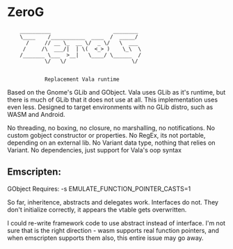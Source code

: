# ZeroG


        __________                    ________ 
        \____    /___________  ____  /  _____/ 
          /     // __ \_  __ \/  _ \/   \  ___ 
         /     /\  ___/|  | \(  <_> )    \_\  \
        /_______ \___  >__|   \____/ \______  /
                \/   \/                     \/ 


                Replacement Vala runtime


Based on the Gnome's GLib and GObject. Vala uses GLib as it's runtime, but there is much of GLib that it does not use at all. This implementation uses even less. Designed to target environments with no GLib distro, such as WASM and Android.

No threading, no boxing, no closure, no marshalling, no notifications.
No custom gobject constructor or properties.
No RegEx, its not portable, depending on an external lib.
No Variant data type, nothing that relies on Variant.
No dependencies, just support for Vala's oop syntax 


## Emscripten:
GObject Requires:
        -s EMULATE_FUNCTION_POINTER_CASTS=1
        

So far, inheritence, abstracts and delegates work. Interfaces do not. They don't initialize correctly, it appears the vtable gets overwritten.

I could re-write framework code to use abstract instead of interface. I'm not sure that is the right direction - wasm supports real function pointers, and when emscripten supports them also, this entire issue may go away.